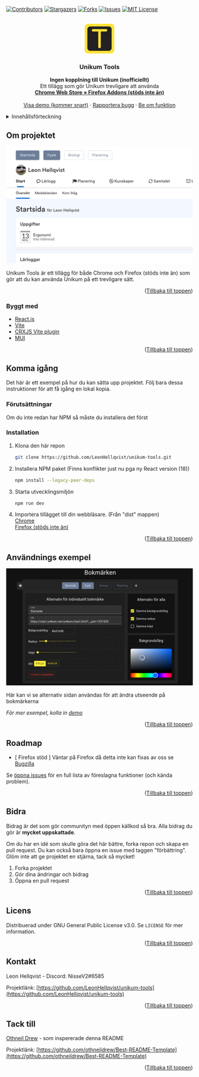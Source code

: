 <div id="top"></div>

[![Contributors][contributors-shield]][contributors-url]
[![Stargazers][stars-shield]][stars-url]
[![Forks][forks-shield]][forks-url]
[![Issues][issues-shield]][issues-url]
[![MIT License][license-shield]][license-url]



<!-- PROJEKT LOGGA -->
<br />
<div align="center">
  <a href="https://github.com/LeonHellqvist/unikum-tools">
    <img src="images/unikum-tools.png" alt="Logo" width="80" height="80">
  </a>

<h3 align="center">Unikum Tools</h3>

  <p align="center">
    <b>Ingen kopplning till Unikum (inofficiellt)</b>
    <br />
    Ett tillägg som gör Unikum trevligare att använda
    <br />
    <a href="https://chrome.google.com/webstore/category/extensions"><strong>Chrome Web Store » </strong></a><a href="https://addons.mozilla.org/sv-SE/firefox/"><strong>Firefox Addons (stöds inte än)</strong></a>
    <br />
    <br />
    <a href="https://youtube.com">Visa demo (kommer snart)</a>
    ·
    <a href="https://github.com/LeonHellqvist/unikum-tools/issues">Rapportera bugg</a>
    ·
    <a href="https://github.com/LeonHellqvist/unikum-tools/issues">Be om funktion</a>
  </p>
</div>



<!-- INNEHÅLLSFÖRTECKNING -->
<details>
  <summary>Innehållsförteckning</summary>
  <ol>
    <li>
      <a href="#om-projektet">Om projektet</a>
      <ul>
        <li><a href="#byggt-med">Byggt med</a></li>
      </ul>
    </li>
    <li>
      <a href="#komma-igång">Komma igång</a>
      <ul>
        <li><a href="#förutsättningar">Förutsättningar</a></li>
        <li><a href="#installation">Installation</a></li>
      </ul>
    </li>
    <li><a href="#användnings-exempel">Använding</a></li>
    <li><a href="#roadmap">Roadmap</a></li>
    <li><a href="#bidra">Bidra</a></li>
    <li><a href="#licens">Licens</a></li>
    <li><a href="#kontakt">Kontakt</a></li>
  </ol>
</details>



<!-- OM PROJEKTET -->
## Om projektet

[![Product Name Screen Shot][product-screenshot]](https://example.com)

Unikum Tools är ett tillägg för både Chrome och Firefox (stöds inte än) som gör att du kan använda Unikum på ett trevligare sätt.

<p align="right">(<a href="#top">Tillbaka till toppen</a>)</p>



### Byggt med

* [React.js](https://reactjs.org/)
* [Vite](https://vitejs.dev/)
* [CRXJS Vite plugin](https://crxjs.dev/vite-plugin/)
* [MUI](https://mui.com/)

<p align="right">(<a href="#top">Tillbaka till toppen</a>)</p>



<!-- KOMMA IGÅNG -->
## Komma igång

Det här är ett exempel på hur du kan sätta upp projektet. Följ bara dessa instruktioner för att få igång en lokal kopia.

### Förutsättningar

Om du inte redan har NPM så måste du installera det först

### Installation

1. Klona den här repon
   ```sh
   git clone https://github.com/LeonHellqvist/unikum-tools.git
   ```
2. Installera NPM paket (Finns konflikter just nu pga ny React version (18))
   ```sh
   npm install --legacy-peer-deps
   ```
3. Starta utvecklingsmiljön
   ```sh
   npm run dev
   ```
4. Importera tillägget till din webbläsare. (Från "dist" mappen)<br />
  [Chrome](https://developer.chrome.com/docs/extensions/mv3/getstarted/#unpacked)<br />
  [Firefox (stöds inte än)](https://developer.mozilla.org/en-US/docs/Mozilla/Add-ons/WebExtensions/Your_first_WebExtension#installing)

<p align="right">(<a href="#top">Tillbaka till toppen</a>)</p>



<!-- ANVÄNDNINGSEXEMPEL -->
## Användnings exempel

[![Product Name Screen Shot][ButtonCustomizer]](https://example.com)

Här kan vi se alternativ sidan användas för att ändra utseende på bokmärkerna

_För mer exempel, kolla in [demo](https://youtube.com)_

<p align="right">(<a href="#top">Tillbaka till toppen</a>)</p>



<!-- ROADMAP -->
## Roadmap

- [ Firefox stöd ] Väntar på Firefox då detta inte kan fixas av oss se [Bugzilla](https://bugzilla.mozilla.org/show_bug.cgi?id=1247687)

Se [öppna issues](https://github.com/LeonHellqvist/unikum-tools/issues) för en full lista av föreslagna funktioner (och kända problem).

<p align="right">(<a href="#top">Tillbaka till toppen</a>)</p>



<!-- BIDRA -->
## Bidra

Bidrag är det som gör communityn med öppen källkod så bra. Alla bidrag du gör är **mycket uppskattade**.

Om du har en idé som skulle göra det här bättre, forka repon och skapa en pull request. Du kan också bara öppna en issue med taggen "förbättring".
Glöm inte att ge projektet en stjärna, tack så mycket!

1. Forka projektet
2. Gör dina ändringar och bidrag
3. Öppna en pull request

<p align="right">(<a href="#top">Tillbaka till toppen</a>)</p>



<!-- LICENS -->
## Licens

Distribuerad under GNU General Public License v3.0. Se `LICENSE` för mer information.

<p align="right">(<a href="#top">Tillbaka till toppen</a>)</p>



<!-- KONTAKT -->
## Kontakt

Leon Hellqvist - Discord: NisseV2#6585

Projektlänk: [https://github.com/LeonHellqvist/unikum-tools](https://github.com/LeonHellqvist/unikum-tools)

<p align="right">(<a href="#top">Tillbaka till toppen</a>)</p>



<!-- TACK TILL -->
## Tack till

[Othneil Drew](https://github.com/othneildrew) - som inspererade denna README

Projektlänk: [https://github.com/othneildrew/Best-README-Template](https://github.com/othneildrew/Best-README-Template)

<p align="right">(<a href="#top">Tillbaka till toppen</a>)</p>



<!-- MARKDOWN LINKS & IMAGES -->
<!-- https://www.markdownguide.org/basic-syntax/#reference-style-links -->
[contributors-shield]: https://img.shields.io/github/contributors/LeonHellqvist/unikum-tools.svg?style=for-the-badge
[contributors-url]: https://github.com/LeonHellqvist/unikum-tools/graphs/contributors
[forks-shield]: https://img.shields.io/github/forks/LeonHellqvist/unikum-tools.svg?style=for-the-badge
[forks-url]: https://github.com/LeonHellqvist/unikum-tools/network/members
[stars-shield]: https://img.shields.io/github/stars/LeonHellqvist/unikum-tools.svg?style=for-the-badge
[stars-url]: https://github.com/LeonHellqvist/unikum-tools/stargazers
[issues-shield]: https://img.shields.io/github/issues/LeonHellqvist/unikum-tools.svg?style=for-the-badge
[issues-url]: https://github.com/LeonHellqvist/unikum-tools/issues
[license-shield]: https://img.shields.io/github/license/LeonHellqvist/unikum-tools.svg?style=for-the-badge
[license-url]: https://github.com/LeonHellqvist/unikum-tools/blob/main/LICENSE.txt
[product-screenshot]: images/unikumExample.png
[buttonCustomizer]: images/buttonCustomizer.png
[settings]: images/settings.png
[menu]: images/settings.png
[bookmark]: images/bookmark.png
[food]: images/food.png
[schedule]: images/schedule.png
